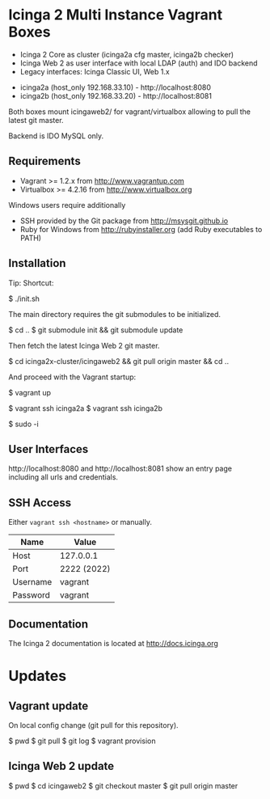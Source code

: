 # Icinga 2 Multi Instance Vagrant Boxes

* Icinga 2 Core as cluster (icinga2a cfg master, icinga2b checker)
* Icinga Web 2 as user interface with local LDAP (auth) and IDO backend
* Legacy interfaces: Icinga Classic UI, Web 1.x

- icinga2a (host_only 192.168.33.10) - http://localhost:8080
- icinga2b (host_only 192.168.33.20) - http://localhost:8081

Both boxes mount icingaweb2/ for vagrant/virtualbox allowing to pull the
latest git master.

Backend is IDO MySQL only.

## Requirements

* Vagrant >= 1.2.x from http://www.vagrantup.com
* Virtualbox >= 4.2.16 from http://www.virtualbox.org

Windows users require additionally

* SSH provided by the Git package from http://msysgit.github.io
* Ruby for Windows from http://rubyinstaller.org (add Ruby executables to PATH)


## Installation

Tip: Shortcut:

  $ ./init.sh

The main directory requires the git submodules to be initialized.

  $ cd ..
  $ git submodule init && git submodule update

Then fetch the latest Icinga Web 2 git master.

  $ cd icinga2x-cluster/icingaweb2 && git pull origin master && cd ..

And proceed with the Vagrant startup:

  $ vagrant up

  $ vagrant ssh icinga2a
  $ vagrant ssh icinga2b

  $ sudo -i


## User Interfaces

http://localhost:8080 and http://localhost:8081 show an entry page including all
urls and credentials.

## SSH Access

Either `vagrant ssh <hostname>` or manually.

  Name            | Value
  ----------------|----------------
  Host            | 127.0.0.1
  Port            | 2222 (2022)
  Username        | vagrant
  Password        | vagrant


## Documentation

The Icinga 2 documentation is located at http://docs.icinga.org

# Updates

## Vagrant update

On local config change (git pull for this repository).

$ pwd
$ git pull
$ git log
$ vagrant provision

## Icinga Web 2 update

$ pwd
$ cd icingaweb2
$ git checkout master
$ git pull origin master


